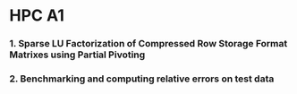 # HPC A1
### 1. Sparse LU Factorization of Compressed Row Storage Format Matrixes using Partial Pivoting
### 2. Benchmarking and computing relative errors on test data
